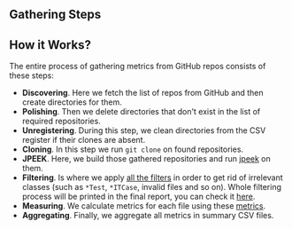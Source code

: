 ## Gathering Steps

## How it Works?

The entire process of gathering metrics from GitHub repos consists of these
steps:

* **Discovering**. Here we fetch the list of repos from GitHub and then create
directories for them.
* **Polishing**. Then we delete directories that don't exist in the list of
required repositories.
* **Unregistering**. During this step, we clean directories from the CSV
register if their clones are absent.
* **Cloning**. In this step we run `git clone` on found repositories.
* **JPEEK**. Here, we build those gathered repositories and run
[jpeek](https://github.com/cqfn/jpeek) on them.
* **Filtering**. Is where we apply [all the filters](https://github.com/yegor256/cam/tree/master/filters)
in order to get rid of irrelevant classes (such as `*Test`, `*ITCase`, invalid
files and so on). Whole filtering process will be printed in the final report,
you can check it [here](http://cam.yegor256.com/cam-2024-03-02.pdf).
* **Measuring**. We calculate metrics for each file using these [metrics](https://github.com/yegor256/cam/tree/master/metrics).
* **Aggregating**. Finally, we aggregate all metrics in summary CSV files.
